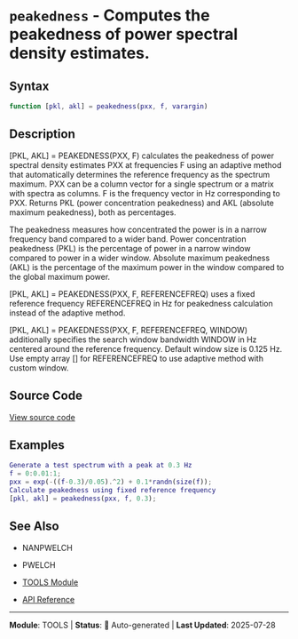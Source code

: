 # `peakedness` - Computes the peakedness of power spectral density estimates.

## Syntax

```matlab
function [pkl, akl] = peakedness(pxx, f, varargin)
```

## Description

[PKL, AKL] = PEAKEDNESS(PXX, F) calculates the peakedness of power spectral density estimates PXX at frequencies F using an adaptive method that automatically determines the reference frequency as the spectrum maximum. PXX can be a column vector for a single spectrum or a matrix with spectra as columns. F is the frequency vector in Hz corresponding to PXX. Returns PKL (power concentration peakedness) and AKL (absolute maximum peakedness), both as percentages.

The peakedness measures how concentrated the power is in a narrow frequency band compared to a wider band. Power concentration peakedness (PKL) is the percentage of power in a narrow window compared to power in a wider window. Absolute maximum peakedness (AKL) is the percentage of the maximum power in the window compared to the global maximum power.

[PKL, AKL] = PEAKEDNESS(PXX, F, REFERENCEFREQ) uses a fixed reference frequency REFERENCEFREQ in Hz for peakedness calculation instead of the adaptive method.

[PKL, AKL] = PEAKEDNESS(PXX, F, REFERENCEFREQ, WINDOW) additionally specifies the search window bandwidth WINDOW in Hz centered around the reference frequency. Default window size is 0.125 Hz. Use empty array [] for REFERENCEFREQ to use adaptive method with custom window.

## Source Code

[View source code](../../../src/tools/peakedness.m)

## Examples

```matlab
Generate a test spectrum with a peak at 0.3 Hz
f = 0:0.01:1;
pxx = exp(-((f-0.3)/0.05).^2) + 0.1*randn(size(f));
Calculate peakedness using fixed reference frequency
[pkl, akl] = peakedness(pxx, f, 0.3);
```

## See Also

- NANPWELCH
- PWELCH

- [TOOLS Module](README.md)
- [API Reference](../README.md)

---

**Module**: TOOLS | **Status**: 🔄 Auto-generated | **Last Updated**: 2025-07-28
